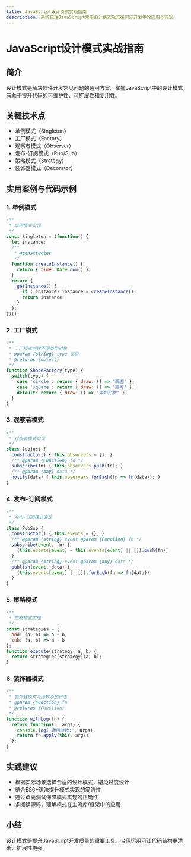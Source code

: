 ```yaml
---
title: JavaScript设计模式实战指南
description: 系统梳理JavaScript常用设计模式及其在实际开发中的应用与实现。
---
```


# JavaScript设计模式实战指南

## 简介

设计模式是解决软件开发常见问题的通用方案。掌握JavaScript中的设计模式，有助于提升代码的可维护性、可扩展性和复用性。

## 关键技术点

- 单例模式（Singleton）
- 工厂模式（Factory）
- 观察者模式（Observer）
- 发布-订阅模式（Pub/Sub）
- 策略模式（Strategy）
- 装饰器模式（Decorator）

## 实用案例与代码示例

### 1. 单例模式

```js
/**
 * 单例模式实现
 */
const Singleton = (function() {
  let instance;
  /**
   * @constructor
   */
  function createInstance() {
    return { time: Date.now() };
  }
  return {
    getInstance() {
      if (!instance) instance = createInstance();
      return instance;
    }
  };
})();
```

### 2. 工厂模式

```js
/**
 * 工厂模式创建不同类型对象
 * @param {string} type 类型
 * @returns {object}
 */
function ShapeFactory(type) {
  switch(type) {
    case 'circle': return { draw: () => '画圆' };
    case 'square': return { draw: () => '画方' };
    default: return { draw: () => '未知形状' };
  }
}
```

### 3. 观察者模式

```js
/**
 * 观察者模式实现
 */
class Subject {
  constructor() { this.observers = []; }
  /** @param {Function} fn */
  subscribe(fn) { this.observers.push(fn); }
  /** @param {any} data */
  notify(data) { this.observers.forEach(fn => fn(data)); }
}
```

### 4. 发布-订阅模式

```js
/**
 * 发布-订阅模式实现
 */
class PubSub {
  constructor() { this.events = {}; }
  /** @param {string} event @param {Function} fn */
  subscribe(event, fn) {
    (this.events[event] = this.events[event] || []).push(fn);
  }
  /** @param {string} event @param {any} data */
  publish(event, data) {
    (this.events[event] || []).forEach(fn => fn(data));
  }
}
```

### 5. 策略模式

```js
/**
 * 策略模式实现
 */
const strategies = {
  add: (a, b) => a + b,
  sub: (a, b) => a - b
};
function execute(strategy, a, b) {
  return strategies[strategy](a, b);
}
```

### 6. 装饰器模式

```js
/**
 * 装饰器模式为函数添加日志
 * @param {Function} fn
 * @returns {Function}
 */
function withLog(fn) {
  return function(...args) {
    console.log('调用参数:', args);
    return fn.apply(this, args);
  };
}
```

## 实践建议

- 根据实际场景选择合适的设计模式，避免过度设计
- 结合ES6+语法提升模式实现的简洁性
- 通过单元测试保障模式实现的正确性
- 多阅读源码，理解模式在主流库/框架中的应用

## 小结

设计模式是提升JavaScript开发质量的重要工具。合理运用可让代码结构更清晰、扩展性更强。 